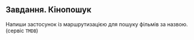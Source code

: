 ## Завдання. Кінопошук

Напиши застосунок із маршрутизацією для пошуку фільмів за назвою. (сервіс `TMDB`)
